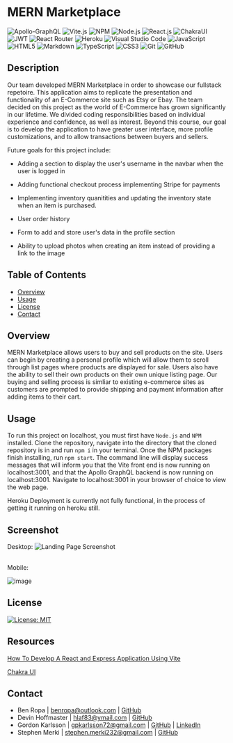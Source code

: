 # MERN Marketplace
![Apollo-GraphQL](https://img.shields.io/badge/-ApolloGraphQL-311C87?style=for-the-badge&logo=apollo-graphql)
![Vite.js](https://img.shields.io/badge/Vite-B73BFE?style=for-the-badge&logo=vite&logoColor=FFD62E)
![NPM](https://img.shields.io/badge/npm-CB3837?style=for-the-badge&logo=npm&logoColor=white)
![Node.js](https://img.shields.io/badge/Node.js-339933?style=for-the-badge&logo=nodedotjs&logoColor=white)
![React.js](https://img.shields.io/badge/React-20232A?style=for-the-badge&logo=react&logoColor=61DAFB)
![ChakraUI](https://img.shields.io/badge/Chakra--UI-319795?style=for-the-badge&logo=chakra-ui&logoColor=white)
![JWT](https://img.shields.io/badge/JWT-black?style=for-the-badge&logo=JSON%20web%20tokens)
![React Router](https://img.shields.io/badge/React_Router-CA4245?style=for-the-badge&logo=react-router&logoColor=white)
![Heroku](https://img.shields.io/badge/heroku-%23430098.svg?style=for-the-badge&logo=heroku&logoColor=white)
![Visual Studio Code](https://img.shields.io/badge/Visual%20Studio%20Code-0078d7.svg?style=for-the-badge&logo=visual-studio-code&logoColor=white)
![JavaScript](https://img.shields.io/badge/javascript-%23323330.svg?style=for-the-badge&logo=javascript&logoColor=%23F7DF1E)
![HTML5](https://img.shields.io/badge/html5-%23E34F26.svg?style=for-the-badge&logo=html5&logoColor=white)
![Markdown](https://img.shields.io/badge/markdown-%23000000.svg?style=for-the-badge&logo=markdown&logoColor=white)
![TypeScript](https://img.shields.io/badge/typescript-%23007ACC.svg?style=for-the-badge&logo=typescript&logoColor=white)
![CSS3](https://img.shields.io/badge/css3-%231572B6.svg?style=for-the-badge&logo=css3&logoColor=white)
![Git](https://img.shields.io/badge/git-%23F05033.svg?style=for-the-badge&logo=git&logoColor=white)
![GitHub](https://img.shields.io/badge/github-%23121011.svg?style=for-the-badge&logo=github&logoColor=white)

## Description
Our team developed MERN Marketplace in order to showcase our fullstack repetoire. This application aims to replicate the presentation and functionality of an E-Commerce site such as Etsy or Ebay. The team decided on this project as the world of E-Commerce has grown significantly in our lifetime. We divided coding responsibilities based on individual experience and confidence, as well as interest. Beyond this course, our goal is to develop the application to have greater user interface, more profile customizations, and to allow transactions between buyers and sellers. 

Future goals for this project include: 

* Adding a section to display the user's username in the navbar when the user is logged in

* Adding functional checkout process implementing Stripe for payments

* Implementing inventory quanitities and updating the inventory state when an item is purchased.

* User order history

* Form to add and store user's data in the profile section

* Ability to upload photos when creating an item instead of providing a link to the image

## Table of Contents
* [Overview](#overview)
* [Usage](#usage)
* [License](#license)
* [Contact](#contact)

## Overview
MERN Marketplace allows users to buy and sell products on the site. Users can begin by creating a personal profile which will allow them to scroll through list pages where products are displayed for sale. Users also have the ability to sell their own products on their own unique listing page. Our buying and selling process is simliar to existing e-commerce sites as customers are prompted to provide shipping and payment information after adding items to their cart. 

## Usage
To run this project on localhost, you must first have `Node.js` and `NPM` installed. Clone the repository, navigate into the directory that the cloned repository is in and run `npm i` in your terminal. Once the NPM packages finish installing, run `npm start`. The command line will display success messages that will inform you that the Vite front end is now running on localhost:3001, and that the Apollo GraphQL backend is now running on localhost:3001. Navigate to localhost:3001 in your browser of choice to view the web page.


Heroku Deployment is currently not fully functional, in the process of getting it running on heroku still. 

## Screenshot
Desktop:
![Landing Page Screenshot](https://github.com/gpkarlsson/E_commerce_Placeholder/assets/114494147/97d1d0d5-e8d1-48d9-8b1b-ec4d6972779f)

<br />
Mobile:

![image](https://github.com/gpkarlsson/E_commerce_Placeholder/assets/114494147/5b4a8fd2-f62a-49d8-83d7-6a7652397daf)


## License
[![License: MIT](https://img.shields.io/badge/License-MIT-yellow.svg)](https://opensource.org/licenses/MIT)

## Resources

[How To Develop A React and Express Application Using Vite](https://medium.com/@fredimanuelb/how-to-develop-a-react-and-express-application-using-vite-a493f3e844f5)

[Chakra UI](https://chakra-ui.com/)

## Contact
* Ben Ropa | benropa@outlook.com | [GitHub](https://github.com/BenRopa)
* Devin Hoffmaster | hlaf83@ymail.com | [GitHub](https://github.com/HoffmasterDevin)
* Gordon Karlsson | gpkarlsson72@gmail.com | [GitHub](https://github.com/gpkarlsson) | [LinkedIn](https://www.linkedin.com/in/gordon-karlsson)
* Stephen Merki | stephen.merki232@gmail.com | [GitHub](https://github.com/stev232)
